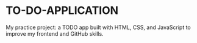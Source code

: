 # TO-DO-APPLICATION
My practice project: a TODO app built with HTML, CSS, and JavaScript  to improve my frontend and GitHub skills.
